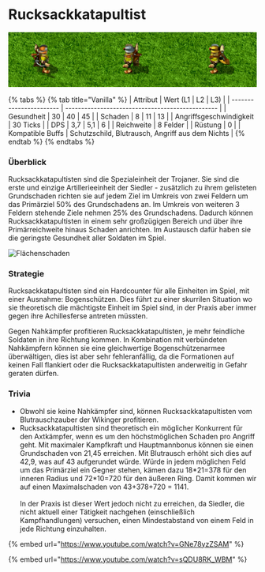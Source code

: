 # Rucksackkatapultist

![Level 1, 2 und 3 Rucksackkatapultisten in einer Reihe](../.gitbook/assets/Rucksacklineup.png)

{% tabs %}
{% tab title="Vanilla" %}
| Attribut                | Wert (L1 \| L2 \| L3)                            |
| ----------------------- | ------------------------------------------------ |
| Gesundheit              | 30 \| 40 \| 45                                   |
| Schaden                 | 8 \| 11 \| 13                                    |
| Angriffsgeschwindigkeit | 30 Ticks                                         |
| DPS                     | 3,7 \| 5,1 \| 6                                  |
| Reichweite              | 8 Felder                                         |
| Rüstung                 | 0                                                |
| Kompatible Buffs        | Schutzschild, Blutrausch, Angriff aus dem Nichts |
{% endtab %}
{% endtabs %}

### Überblick

Rucksackkatapultisten sind die Spezialeinheit der Trojaner. Sie sind die erste und einzige Artillerieeinheit der Siedler - zusätzlich zu ihrem gelisteten Grundschaden richten sie auf jedem Ziel im Umkreis von zwei Feldern um das Primärziel 50% des Grundschadens an. Im Umkreis von weiteren 3 Feldern stehende Ziele nehmen 25% des Grundschadens. Dadurch können Rucksackkatapultisten in einem sehr großzügigen Bereich und über ihre Primärreichweite hinaus Schaden anrichten. Im Austausch dafür haben sie die geringste Gesundheit aller Soldaten im Spiel.

![Flächenschaden](<../.gitbook/assets/Flächenschaden Rucksackkatapultist.png>)

### Strategie

Rucksackkatapultisten sind ein Hardcounter für alle Einheiten im Spiel, mit einer Ausnahme: Bogenschützen. Dies führt zu einer skurrilen Situation wo sie theoretisch die mächtigste Einheit im Spiel sind, in der Praxis aber immer gegen ihre Achillesferse antreten müssten.

Gegen Nahkämpfer profitieren Rucksackkatapultisten, je mehr feindliche Soldaten in ihre Richtung kommen. In Kombination mit verbündeten Nahkämpfern können sie eine gleichwertige Bogenschützenarmee überwältigen, dies ist aber sehr fehleranfällig, da die Formationen auf keinen Fall flankiert oder die Rucksackkatapultisten anderweitig in Gefahr geraten dürfen.

### Trivia

* Obwohl sie keine Nahkämpfer sind, können Rucksackkatapultisten vom Blutrauschzauber der Wikinger profitieren.
* Rucksackkatapultisten sind theoretisch ein möglicher Konkurrent für den Axtkämpfer, wenn es um den höchstmöglichen Schaden pro Angriff geht. Mit maximaler Kampfkraft und Hauptmannbonus können sie einen Grundschaden von 21,45 erreichen. Mit Blutrausch erhöht sich dies auf 42,9, was auf 43 aufgerundet würde. Würde in jedem möglichen Feld um das Primärziel ein Gegner stehen, kämen dazu 18\*21=378 für den inneren Radius und 72\*10=720 für den äußeren Ring. Damit kommen wir auf einen Maximalschaden von 43+378+720 = 1141.\
  \
  In der Praxis ist dieser Wert jedoch nicht zu erreichen, da Siedler, die nicht aktuell einer Tätigkeit nachgehen (einschließlich Kampfhandlungen) versuchen, einen Mindestabstand von einem Feld in jede Richtung einzuhalten.

{% embed url="https://www.youtube.com/watch?v=GNe78yzZSAM" %}

{% embed url="https://www.youtube.com/watch?v=sQDU8RK_WBM" %}

